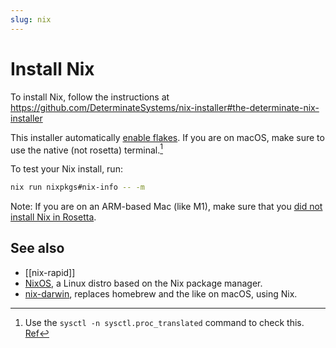 ```yaml
---
slug: nix
---
```


# Install Nix

To install Nix, follow the instructions at https://github.com/DeterminateSystems/nix-installer#the-determinate-nix-installer

This installer automatically [enable flakes](https://nixos.wiki/wiki/Flakes#Enable_flakes). If you are on macOS, make sure to use the native (not rosetta) terminal.[^so]

To test your Nix install, run:

```sh
nix run nixpkgs#nix-info -- -m
```

Note: If you are on an ARM-based Mac (like M1), make sure that you [did not install Nix in Rosetta](https://github.com/DeterminateSystems/nix-installer/issues/344).

## See also

- [[nix-rapid]]
- [NixOS](https://nixos.org/), a Linux distro based on the Nix package manager.
- [nix-darwin](https://github.com/LnL7/nix-darwin), replaces homebrew and the like on macOS, using Nix.

[^so]: Use the `sysctl -n sysctl.proc_translated` command to check this. [Ref](https://stackoverflow.com/a/67690510/55246)
